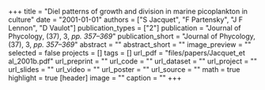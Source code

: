 +++
title = "Diel patterns of growth and division in marine picoplankton in culture"
date = "2001-01-01"
authors = ["S Jacquet", "F Partensky", "J F Lennon", "D Vaulot"]
publication_types = ["2"]
publication = "Journal of Phycology, (37), 3, _pp. 357–369_"
publication_short = "Journal of Phycology, (37), 3, _pp. 357–369_"
abstract = ""
abstract_short = ""
image_preview = ""
selected = false
projects = []
tags = []
url_pdf = "files/papers/Jacquet_et al_2001b.pdf"
url_preprint = ""
url_code = ""
url_dataset = ""
url_project = ""
url_slides = ""
url_video = ""
url_poster = ""
url_source = ""
math = true
highlight = true
[header]
image = ""
caption = ""
+++
